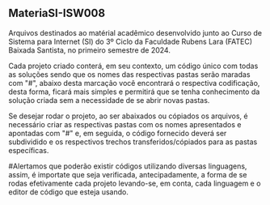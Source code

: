 ## MateriaSI-ISW008
Arquivos destinados ao matérial acadêmico desenvolvido junto ao Curso de Sistema para Internet (SI) do 3º Ciclo da Faculdade Rubens Lara (FATEC) Baixada Santista, no primeiro semestre de 2024.

Cada projeto criado conterá, em seu contexto, um código único com todas as soluções sendo que os nomes das respectivas pastas serão maradas com "#", abaixo desta marcação você encontrará o respectiva codificação, desta forma, ficará mais simples e permitirá que se tenha conhecimento da solução criada sem a necessidade de se abrir novas pastas.

Se desejar rodar o projeto, ao ser abaixados ou cópiados os arquivos, é necessário criar as respectivas pastas com os nomes apresentados e apontadas com "#" e, em seguida, o código fornecido deverá ser subdividido e os respectivos trechos transferidos/cópiados para as pastas específicas.

#Alertamos que poderão existir códigos utilizando diversas linguagens, assim, é importate que seja verificada, antecipadamente, a forma de se rodas efetivamente cada projeto levando-se, em conta, cada linguagem e o editor de código que esteja usando.

